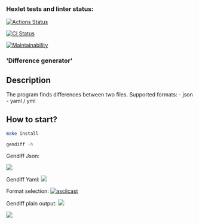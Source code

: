 ### Hexlet tests and linter status:

[![Actions Status](https://github.com/cloudfiy/frontend-project-46/actions/workflows/hexlet-check.yml/badge.svg)](https://github.com/cloudfiy/frontend-project-46/actions)

[![CI Status](https://github.com/cloudfiy/frontend-project-46/actions/workflows/ci.yml/badge.svg)](https://github.com/cloudfiy/frontend-project-46/actions)

[![Maintainability](https://api.codeclimate.com/v1/badges/1f9159c75c37f28745a8/maintainability)](https://codeclimate.com/github/cloudfiy/frontend-project-46/maintainability)

### 'Difference generator'

## Description

The program finds differences between two files.
Supported formats:
    - json
    - yaml / yml

## How to start?

```sh
make install
```

```sh
gendiff -h
```

Gendiff Json:

<a href="https://asciinema.org/a/zLaaKbHE0tMW0cvUTNUtQjxCs" target="_blank"><img src="https://asciinema.org/a/zLaaKbHE0tMW0cvUTNUtQjxCs.svg" /></a>

Gendiff Yaml:
<a href="https://asciinema.org/a/95jqtVQj8w8EKJAynpJZaB9ha" target="_blank"><img src="https://asciinema.org/a/95jqtVQj8w8EKJAynpJZaB9ha.svg" /></a>

Format selection:
[![asciicast](https://asciinema.org/a/3jjDN1AY498clCoN1iTts1pF1.svg)](https://asciinema.org/a/3jjDN1AY498clCoN1iTts1pF1)

Gendiff plain output:
<a href="https://asciinema.org/a/cw0pRgF1o8RSqw7FXSCac5GPM" target="_blank"><img src="https://asciinema.org/a/cw0pRgF1o8RSqw7FXSCac5GPM.svg" /></a>

<a href="https://asciinema.org/a/WGZcax5sVjsvYkYDRP4NjYsQB" target="_blank"><img src="https://asciinema.org/a/WGZcax5sVjsvYkYDRP4NjYsQB.svg" /></a>
